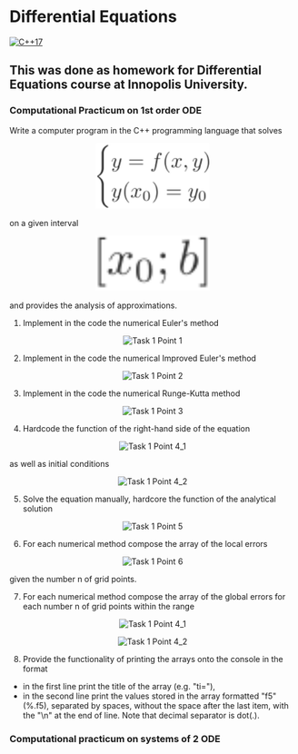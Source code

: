 # Differential Equations

[![C++17](https://img.shields.io/badge/C%2B%2B-17-blue.svg)](https://en.cppreference.com/w/cpp/17)

## This was done as homework for Differential Equations course at Innopolis University.

### Computational Practicum on 1st order ODE
Write a computer program in the C++ programming language that solves

<p align="center">
  <img src="./readme-files/task1.svg" alt="Equation 1" width="200px">
</p>

on a given interval

<p align="center">
  <img src="./readme-files/task1_interval.svg" alt="Interval for equation 1" width="200px">
</p>

and provides the analysis of approximations.

1. Implement in the code the numerical Euler's method
<p align="center">
  <img src="./readme-files/task1_point1.svg" alt="Task 1 Point 1" width="200px">
</p>

2. Implement in the code the numerical Improved Euler's method
<p align="center">
  <img src="./readme-files/task1_point2.svg" alt="Task 1 Point 2" width="200px">
</p>

3. Implement in the code the numerical Runge-Kutta method
<p align="center">
  <img src="./readme-files/task1_point3.svg" alt="Task 1 Point 3" width="200px">
</p>

4. Hardcode the function of the right-hand side of the equation
<p align="center">
  <img src="./readme-files/task1_point4_1.svg" alt="Task 1 Point 4_1" width="200px">
</p>
as well as initial conditions
<p align="center">
  <img src="./readme-files/task1_point4_2.svg" alt="Task 1 Point 4_2" width="200px">
</p>

5. Solve the equation manually, hardcore the function of the analytical solution
<p align="center">
  <img src="./readme-files/task1_point5.svg" alt="Task 1 Point 5" width="200px">
</p>

6. For each numerical method compose the array of the local errors
<p align="center">
  <img src="./readme-files/task1_point6.svg" alt="Task 1 Point 6" width="200px">
</p>
given the number n of grid points.

7. For each numerical method compose the array of the global errors for each number n of grid points within the range
<p align="center">
  <img src="./readme-files/task1_point7_1.svg" alt="Task 1 Point 4_1" width="200px">
</p>
<p align="center">
  <img src="./readme-files/task1_point7_2.svg" alt="Task 1 Point 4_2" width="200px">
</p>

8. Provide the functionality of printing the arrays onto the console in the format
* in the first line print the title of the array (e.g. "ti="),
* in the second line print the values stored in the array formatted "f5" (%.f5), separated by spaces, without the space after the last item, with the "\n" at the end of line. Note that decimal separator is dot(.).

### Computational practicum on systems of 2 ODE
